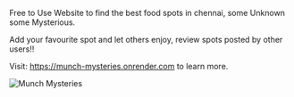 Free to Use Website to find the best food spots in chennai, some Unknown some Mysterious. 

Add your favourite spot and let others enjoy, review spots posted by other users!!

Visit: https://munch-mysteries.onrender.com to learn more.


![Munch Mysteries](https://github.com/YogeshR6/Munch-Mysteries/assets/68982253/003f3a08-c802-4491-9726-aee0969d08ab)

